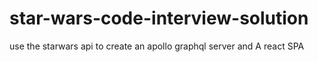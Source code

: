 # star-wars-code-interview-solution
use the starwars api to create an apollo graphql server and A react SPA
